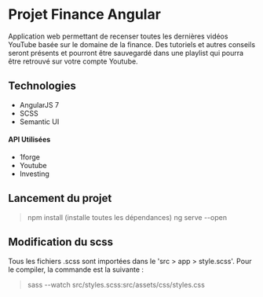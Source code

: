 # Projet Finance Angular

Application web permettant de recenser toutes les dernières vidéos YouTube basée sur le domaine de la finance. Des tutoriels et autres conseils seront présents et pourront être sauvegardé dans une playlist qui pourra être retrouvé sur votre compte Youtube.

## Technologies

- AngularJS 7
- SCSS
- Semantic UI
#### API Utilisées
- 1forge
- Youtube
- Investing

## Lancement du projet

> npm install (installe toutes les dépendances)
> ng serve --open

## Modification du scss

Tous les fichiers .scss sont importées dans le 'src > app > style.scss'. Pour le compiler, la commande est la suivante :

> sass --watch src/styles.scss:src/assets/css/styles.css
